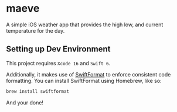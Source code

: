 # maeve

A simple iOS weather app that provides the high low, and current temperature for the day.

## Setting up Dev Environment

This project requires `Xcode 16` and `Swift 6`.

Additionally, it makes use of [SwiftFormat](https://github.com/nicklockwood/SwiftFormat) to
enforce consistent code formatting. You can install SwiftFormat using Homebrew, like so:

```bash
brew install swiftformat
```

And your done!
